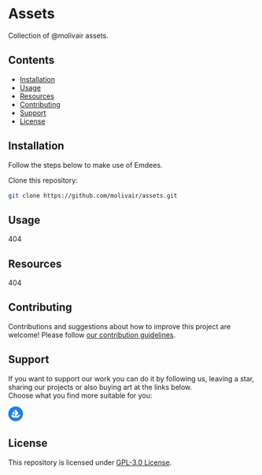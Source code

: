 # Assets
Collection of @molivair assets.

## Contents
- [Installation](#installation)
- [Usage](#usage)
- [Resources](#resources)
- [Contributing](#contributing)
- [Support](#support)
- [License](#license)

## Installation
Follow the steps below to make use of Emdees.

Clone this repository:
```bash
git clone https://github.com/molivair/assets.git
```

## Usage
404

## Resources
404

## Contributing
Contributions and suggestions about how to improve this project are welcome!
Please follow [our contribution guidelines](https://github.com/molivair/assets/blob/main/CONTRIBUTING.md).

## Support
If you want to support our work you can do it by following us, leaving a star, sharing our projects or also buying art at the links below.  
Choose what you find more suitable for you:  

<a href="https://opensea.io/Molivair" target="blank">
  <img src="https://raw.githubusercontent.com/molivair/assets/main/images/opensea.svg" alt="OpenSea" width="30px" />
</a>

## License  
This repository is licensed under [GPL-3.0 License](https://github.com/molivair/assets/blob/main/LICENSE).
